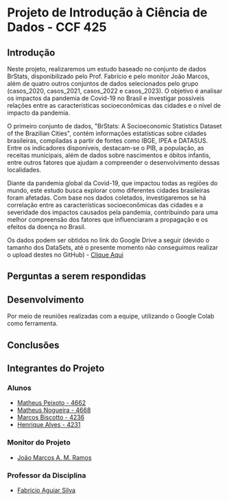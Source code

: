 <h1>Projeto de Introdução à Ciência de Dados - CCF 425</h1>

<h2>Introdução</h2>

<p>Neste projeto, realizaremos um estudo baseado no conjunto de dados BrStats, disponibilizado pelo Prof. Fabrício e pelo monitor João Marcos, além de quatro outros conjuntos de dados selecionados pelo grupo (casos_2020, casos_2021, casos_2022 e casos_2023). O objetivo é analisar os impactos da pandemia de Covid-19 no Brasil e investigar possíveis relações entre as características socioeconômicas das cidades e o nível de impacto da pandemia.
  <p>O primeiro conjunto de dados, "BrStats: A Socioeconomic Statistics Dataset of the Brazilian Cities", contém informações estatísticas sobre cidades brasileiras, compiladas a partir de fontes como IBGE, IPEA e DATASUS. Entre os indicadores disponíveis, destacam-se o PIB, a população, as receitas municipais, além de dados sobre nascimentos e óbitos infantis, entre outros fatores que ajudam a compreender o desenvolvimento dessas localidades.
  <p>Diante da pandemia global da Covid-19, que impactou todas as regiões do mundo, este estudo busca explorar como diferentes cidades brasileiras foram afetadas. Com base nos dados coletados, investigaremos se há correlação entre as características socioeconômicas das cidades e a severidade dos impactos causados pela pandemia, contribuindo para uma melhor compreensão dos fatores que influenciaram a propagação e os efeitos da doença no Brasil.
  <p>Os dados podem ser obtidos no link do Google Drive a seguir (devido o tamanho dos DataSets, até o presente momento não conseguimos realizar o upload destes no GitHub) - <a href="https://drive.google.com/drive/folders/1reVgUutym0oAZyLWJj-xaypdwteC4XuW?usp=drive_link">Clique Aqui</a></p>

<h2>Perguntas a serem respondidas</h2>

<h2>Desenvolvimento</h2>

<p>Por meio de reuniões realizadas com a equipe, utilizando o Google Colab como ferramenta.</p>

<h2>Conclusões</h2>

<h2>Integrantes do Projeto</h2>

<h3>Alunos</h3>

 - [Matheus Peixoto - 4662](https://github.com/MatheusPxt21)
 - [Matheus Nogueira - 4668](https://github.com/MatheusNogueiraUfv)
 - [Marcos Biscotto - 4236](https://github.com/Kamagori)
 - [Henrique Alves - 4231](https://github.com/alveshenriique)

<h3>Monitor do Projeto</h3>

 - [João Marcos A. M. Ramos](https://github.com/raitocan)

<h3>Professor da Disciplina</h3>

 - [Fabricio Aguiar Silva](https://github.com/fabaguiarsilva)
